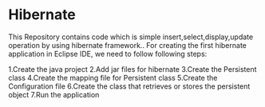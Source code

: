 # Hibernate
This Repository contains code which is simple insert,select,display,update operation by using hibernate framework..
For creating the first hibernate application in Eclipse IDE, we need to follow following steps:

1.Create the java project
2.Add jar files for hibernate
3.Create the Persistent class
4.Create the mapping file for Persistent class
5.Create the Configuration file
6.Create the class that retrieves or stores the persistent object
7.Run the application
